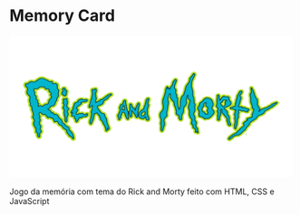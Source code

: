 <h1>Memory Card</h1>

<img src="images/logo.png" alt="Image" height="250" width="500">

Jogo da memória com tema do Rick and Morty feito com HTML, CSS e JavaScript

<a href="https://FranciscoFilh.github.io/GAME/memory_game/">